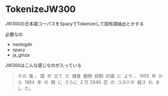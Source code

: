 # TokenizeJW300
JW300の日本語コーパスをSpacyでTokenizeして固有語抽出とかする

必要なの
+ neologdn
+ spacy
+ ja_ginza

JW300はこんな感じなのが入っている
> その ​ 後 ， 国 ​ が ​ 立て ​ た ​ 捕食 ​ 動物 ​ 抑制 ​ 計画 ​ に ​ より ， 1955 ​ 年 ​ から ​ 1964 ​ 年 ​ の ​ 間 ​ に ​ さらに ​ 2 万 7,646 ​ 匹 ​ の ​ コヨテ ​ が ​ 殺さ ​ れ ​ まし ​ た。
